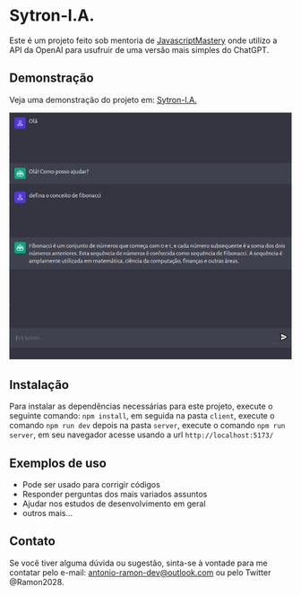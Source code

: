 # Sytron-I.A.

Este é um projeto feito sob mentoria de [JavascriptMastery](https://github.com/adrianhajdin) onde utilizo a API da OpenAI para usufruir de uma versão mais simples do
ChatGPT.

## Demonstração

Veja uma demonstração do projeto em: [Sytron-I.A.](https://sytron-i-a.vercel.app/)

![Prévia do projeto](preview.png)

## Instalação

Para instalar as dependências necessárias para este projeto, execute o seguinte comando: `npm install`,
em seguida na pasta `client`, execute o comando `npm run dev` depois na pasta `server`, execute o comando `npm run server`, 
em seu navegador acesse usando a url `http://localhost:5173/`

## Exemplos de uso

- Pode ser usado para corrigir códigos
- Responder perguntas dos mais variados assuntos
- Ajudar nos estudos de desenvolvimento em geral
- outros mais...

## Contato

Se você tiver alguma dúvida ou sugestão, sinta-se à vontade para me contatar pelo e-mail: antonio-ramon-dev@outlook.com ou pelo Twitter @Ramon2028.
